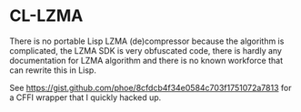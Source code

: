 # CL-LZMA

There is no portable Lisp LZMA (de)compressor because the algorithm is complicated, the LZMA SDK is very obfuscated code, there is hardly any documentation for LZMA algorithm and there is no known workforce that can rewrite this in Lisp.

See https://gist.github.com/phoe/8cfdcb4f34e0584c703f1751072a7813 for a CFFI wrapper that I quickly hacked up.
